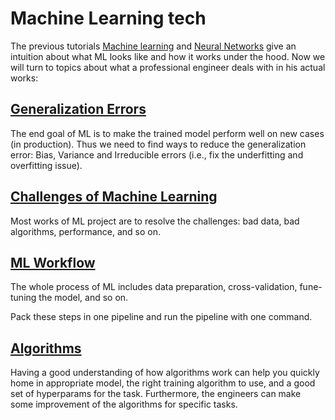 # Machine Learning tech

The previous tutorials [Machine learning](../ml_tutorials/ml_tutorials.md)
and [Neural Networks](../neural_networks/neural_networks.md) give
an intuition about what ML looks like and how it works under the hood.
Now we will turn to topics about what a professional engineer deals with
in his actual works:

## [Generalization Errors](./generaliztion_errors.md)

The end goal of ML is to make the trained model
perform well on new cases (in production).
Thus we need to find ways to reduce the generalization
error: Bias, Variance and Irreducible errors (i.e., fix
the underfitting and overfitting issue).

## [Challenges of Machine Learning](./challenges.md)

Most works of ML project are to resolve the challenges:
bad data, bad algorithms, performance, and so on.

## [ML Workflow](./ml_workflow.md)

The whole process of ML includes data preparation,
cross-validation, fune-tuning the model, and so on.

Pack these steps in one pipeline and run the pipeline
with one command.

## [Algorithms](./algorithms/algorithms.md)

Having a good understanding of how algorithms work can
help you quickly home in appropriate model, the right
training algorithm to use, and a good set of hyperparams
for the task. Furthermore, the engineers can
make some improvement of the algorithms for specific tasks.
